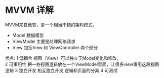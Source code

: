 # MVVM 详解
MVVM来自微软，是一个相当不错的架构模式。  

* Model  数据模型 
* ViewModel 主要是处理网络请求
* View 包括View 和 ViewController 两个部分  

优点:
1 低耦合 视图（View）可以独立于Model变化和修改，  
2 可重用性  把一些视图逻辑放在一个ViewModel里面，让很多view重用这段视图逻辑
3 独立开发 相互独立开发,逻辑和页面的分离
4 可测试 